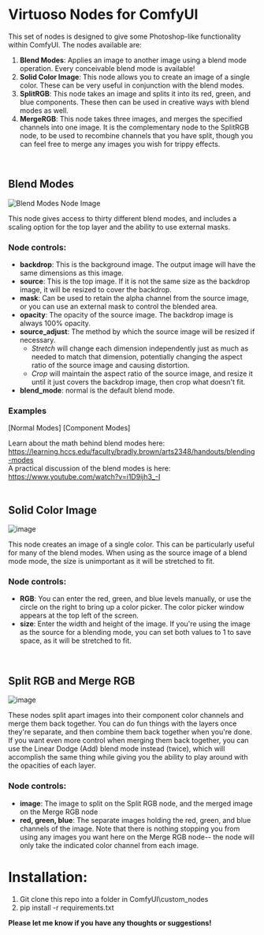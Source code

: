 # Virtuoso Nodes for ComfyUI

This set of nodes is designed to give some Photoshop-like functionality within ComfyUI. The nodes available are:

1. **Blend Modes**: Applies an image to another image using a blend mode operation. Every conceivable blend mode is available!
2. **Solid Color Image**: This node allows you to create an image of a single color. These can be very useful in conjunction with the blend modes.
3. **SplitRGB**: This node takes an image and splits it into its red, green, and blue components. These then can be used in creative ways with blend modes as well.
4. **MergeRGB**: This node takes three images, and merges the specified channels into one image. It is the complementary node to the SplitRGB node, to be used to recombine channels that you have split, though you can feel free to merge any images you wish for trippy effects.
<br>

## Blend Modes

![Blend Modes Node Image](https://github.com/chrisfreilich/virtuoso-nodes/assets/108036952/baf71856-aefa-4ffb-9972-fc0b7e165956)

This node gives access to thirty different blend modes, and includes a scaling option for the top layer and the ability to use external masks.

### Node controls:

- **backdrop**: This is the background image. The output image will have the same dimensions as this image.
- **source**: This is the top image. If it is not the same size as the backdrop image, it will be resized to cover the backdrop.
- **mask**: Can be used to retain the alpha channel from the source image, or you can use an external mask to control the blended area.
- **opacity**: The opacity of the source image. The backdrop image is always 100% opacity. 
- **source_adjust**: The method by which the source image will be resized if necessary.
     - *Stretch* will change each dimension independently just as much as needed to match that dimension, potentially changing the aspect ratio of the source image and causing distortion.
     - *Crop* will maintain the aspect ratio of the source image, and resize it until it just covers the backdrop image, then crop what doesn't fit.
- **blend_mode**: normal is the default blend mode.

### Examples
[Normal Modes] [Component Modes]

Learn about the math behind blend modes here: https://learning.hccs.edu/faculty/bradly.brown/arts2348/handouts/blending-modes  
A practical discussion of the blend modes is here: https://www.youtube.com/watch?v=i1D9ijh3_-I
<br><br>

## Solid Color Image

![image](https://github.com/chrisfreilich/virtuoso-nodes/assets/108036952/d2fea774-a390-4adc-a2d5-4f475c508acf)

This node creates an image of a single color. This can be particularly useful for many of the blend modes. When using as the source image of a blend mode mode, the size is unimportant as it will be stretched to fit.

### Node controls:

- **RGB**: You can enter the red, green, and blue levels manually, or use the circle on the right to bring up a color picker. The color picker window appears at the top left of the screen.
- **size**: Enter the width and height of the image. If you're using the image as the source for a blending mode, you can set both values to 1 to save space, as it will be stretched to fit.
<br>

## Split RGB and Merge RGB 

![image](https://github.com/chrisfreilich/virtuoso-nodes/assets/108036952/d8ae9988-5f5b-43da-bfaa-15b9778f1959)

These nodes split apart images into their component color channels and merge them back together. You can do fun things with the layers once they're separate, and then combine them back together when you're done. If you want even more control when merging them back together, you can use the Linear Dodge (Add) blend mode instead (twice), which will accomplish the same thing while giving you the ability to play around with the opacities of each layer.

### Node controls:

- **image**: The image to split on the Split RGB node, and the merged image on the Merge RGB node
- **red, green, blue**: The separate images holding the red, green, and blue channels of the image. Note that there is nothing stopping you from using any images you want here on the Merge RGB node-- the node will only take the indicated color channel from each image.
  
# Installation:

1. Git clone this repo into a folder in ComfyUI\custom_nodes
2. pip install -r requirements.txt

**Please let me know if you have any thoughts or suggestions!**
<br><br>




